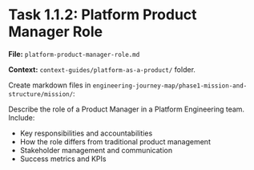# Task 1.1.2: Platform Product Manager Role

**File:** `platform-product-manager-role.md`

**Context:** `context-guides/platform-as-a-product/` folder.

Create markdown files in `engineering-journey-map/phase1-mission-and-structure/mission/`:

Describe the role of a Product Manager in a Platform Engineering team. Include:
- Key responsibilities and accountabilities
- How the role differs from traditional product management
- Stakeholder management and communication
- Success metrics and KPIs